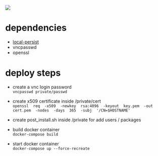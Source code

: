 ![](https://i.ibb.co/PW1gc3T/aaaaaaaa.png)

# dependencies
- [local-persist](https://github.com/MatchbookLab/local-persist)
- vncpasswd
- openssl

# deploy steps
- create a vnc login password  
`vncpasswd private/passwd`

- create x509 certificate inside /private/cert  
 `openssl  req  -x509  -newkey  rsa:4096  -keyout  key.pem  -out  cert.pem  -nodes  -days  365  -subj  '/CN=$HOSTNAME'`

- create post_install.sh inside /private for add users / packages  

- build docker container  
`docker-compose build`

- start docker container  
`docker-compose up --force-recreate`
 

